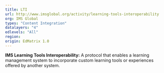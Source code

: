 ```yaml
---
title: LTI
url: http://www.imsglobal.org/activity/learning-tools-interoperability
org: IMS Global
types: "Content Integration"
datalayers: "4"
edlevels: "All"
region:
origin: EdMatrix 1.0
---
```

**IMS Learning Tools Interoperability:** A protocol that enables a learning management system to incorporate custom learning tools or experiences offered by another system.

